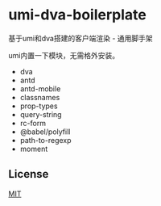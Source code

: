 # umi-dva-boilerplate

基于umi和dva搭建的客户端渲染 - 通用脚手架

umi内置一下模块，无需格外安装。
- dva
- antd
- antd-mobile
- classnames
- prop-types
- query-string
- rc-form
- @babel/polyfill
- path-to-regexp
- moment

## License

[MIT](LICENSE)
